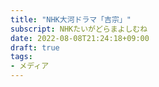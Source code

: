 ```yaml
---
title: "NHK大河ドラマ「吉宗」"
subscript: NHKたいがどらまよしむね
date: 2022-08-08T21:24:18+09:00
draft: true
tags:
- メディア
---
```



